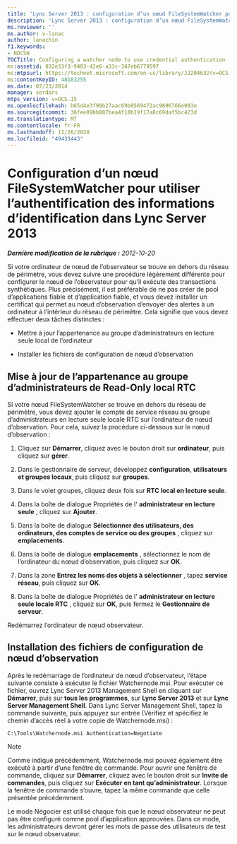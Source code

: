 ```yaml
---
title: 'Lync Server 2013 : configuration d’un nœud FileSystemWatcher pour utiliser l’authentification des informations d’identification'
description: 'Lync Server 2013 : configuration d’un nœud FileSystemWatcher pour utiliser l’authentification des informations d’identification.'
ms.reviewer: ''
ms.author: v-lanac
author: lanachin
f1.keywords:
- NOCSH
TOCTitle: Configuring a watcher node to use credential authentication
ms:assetid: 032e33f3-9483-42e6-a33c-347eb6779597
ms:mtpsurl: https://technet.microsoft.com/en-us/library/JJ204632(v=OCS.15)
ms:contentKeyID: 48183255
ms.date: 07/23/2014
manager: serdars
mtps_version: v=OCS.15
ms.openlocfilehash: b65d4e3f90b27aac69b8569472ac9896766e093e
ms.sourcegitcommit: 36fee89bb887bea4f18b19f17a8c69daf5bc423d
ms.translationtype: MT
ms.contentlocale: fr-FR
ms.lasthandoff: 11/26/2020
ms.locfileid: "49433443"
---
```

# <a name="configuring-a-watcher-node-to-use-credential-authentication-in-lync-server-2013"></a>Configuration d’un nœud FileSystemWatcher pour utiliser l’authentification des informations d’identification dans Lync Server 2013

<div data-xmlns="http://www.w3.org/1999/xhtml">

<div class="topic" data-xmlns="http://www.w3.org/1999/xhtml" data-msxsl="urn:schemas-microsoft-com:xslt" data-cs="https://msdn.microsoft.com/">

<div data-asp="https://msdn2.microsoft.com/asp">



</div>

<div id="mainSection">

<div id="mainBody">

<span> </span>

_**Dernière modification de la rubrique :** 2012-10-20_

Si votre ordinateur de nœud de l’observateur se trouve en dehors du réseau de périmètre, vous devez suivre une procédure légèrement différente pour configurer le nœud de l’observateur pour qu’il exécute des transactions synthétiques. Plus précisément, il est préférable de ne pas créer de pool d’applications fiable et d’application fiable, et vous devez installer un certificat qui permet au nœud d’observation d’envoyer des alertes à un ordinateur à l’intérieur du réseau de périmètre. Cela signifie que vous devez effectuer deux tâches distinctes :

  - Mettre à jour l’appartenance au groupe d’administrateurs en lecture seule local de l’ordinateur

  - Installer les fichiers de configuration de nœud d’observation

<div>

## <a name="updating-membership-in-the-rtc-local-read-only-administrators-group"></a>Mise à jour de l’appartenance au groupe d’administrateurs de Read-Only local RTC

Si votre nœud FileSystemWatcher se trouve en dehors du réseau de périmètre, vous devez ajouter le compte de service réseau au groupe d’administrateurs en lecture seule locale RTC sur l’ordinateur de nœud d’observation. Pour cela, suivez la procédure ci-dessous sur le nœud d’observation :

1.  Cliquez sur **Démarrer**, cliquez avec le bouton droit sur **ordinateur**, puis cliquez sur **gérer**.

2.  Dans le gestionnaire de serveur, développez **configuration**, **utilisateurs et groupes locaux**, puis cliquez sur **groupes**.

3.  Dans le volet groupes, cliquez deux fois sur **RTC local en lecture seule**.

4.  Dans la boîte de dialogue Propriétés de l' **administrateur en lecture seule** , cliquez sur **Ajouter**.

5.  Dans la boîte de dialogue **Sélectionner des utilisateurs, des ordinateurs, des comptes de service ou des groupes** , cliquez sur **emplacements**.

6.  Dans la boîte de dialogue **emplacements** , sélectionnez le nom de l’ordinateur du nœud d’observation, puis cliquez sur **OK**.

7.  Dans la zone **Entrez les noms des objets à sélectionner** , tapez **service réseau**, puis cliquez sur **OK**.

8.  Dans la boîte de dialogue Propriétés de l' **administrateur en lecture seule locale RTC** , cliquez sur **OK**, puis fermez le **Gestionnaire de serveur**.

Redémarrez l’ordinateur de nœud observateur.

</div>

<div>

## <a name="installing-the-watcher-node-configuration-files"></a>Installation des fichiers de configuration de nœud d’observation

Après le redémarrage de l’ordinateur de nœud d’observateur, l’étape suivante consiste à exécuter le fichier Watchernode.msi. Pour exécuter ce fichier, ouvrez Lync Server 2013 Management Shell en cliquant sur **Démarrer**, puis sur **tous les programmes**, sur **Lync Server 2013** et sur **Lync Server Management Shell**. Dans Lync Server Management Shell, tapez la commande suivante, puis appuyez sur entrée (Vérifiez et spécifiez le chemin d’accès réel à votre copie de Watchernode.msi) :

    C:\Tools\Watchernode.msi Authentication=Negotiate

<div>


> [!NOTE]  
> Comme indiqué précédemment, Watchernode.msi pouvez également être exécuté à partir d’une fenêtre de commande. Pour ouvrir une fenêtre de commande, cliquez sur <STRONG>Démarrer</STRONG>, cliquez avec le bouton droit sur <STRONG>Invite de commandes</STRONG>, puis cliquez sur <STRONG>Exécuter en tant qu’administrateur</STRONG>. Lorsque la fenêtre de commande s’ouvre, tapez la même commande que celle présentée précédemment.



</div>

Le mode Négocier est utilisé chaque fois que le nœud observateur ne peut pas être configuré comme pool d’application approuvées. Dans ce mode, les administrateurs devront gérer les mots de passe des utilisateurs de test sur le nœud observateur.

</div>

</div>

<span> </span>

</div>

</div>

</div>


